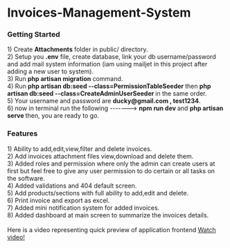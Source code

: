 # Invoices-Management-System 
<h3>Getting Started</h3>
1) Create <b>Attachments</b> folder in public/ directory.<br>
2) Setup you <b>.env</b> file, create database, link your db username/password and add mail system information (iam using mailjet in this project after adding a new user to system). <br>
3) Run <b>php artisan migration</b> command.<br>
4) Run <b> php artisan db:seed --class=PermissionTableSeeder </b> then <b> php artisan db:seed --class=CreateAdminUserSeeder </b> in the same order. <br>
5) Your username and password are <b>ducky@gmail.com , test1234</b>.<br>
6) now in terminal run the following -------> <b> npm run dev </b> and <b> php artisan serve </b> then, you are ready to go.

<h3>Features</h3>
1) Ability to add,edit,view,filter and delete invoices.<br>
2) Add invoices attachment files view,download and delete them.<br>
3) Added roles and permission where only the admin can create users at first but feel free to give any user permission to do certain or all tasks on the software.<br>
4) Added validations and 404 default screen.<br>
5) Add products/sections with full ability to add,edit and delete.<br> 
6) Print invoice and export as excel. <br>
7) Added mini notification system for added invoices.<br>
8) Added dashboard at main screen to summarize the invoices details.<br>
<br>
Here is a video representing quick preview of application frontend <a href="https://drive.google.com/file/d/1s59qkobiJJgTv_0A9YGKL5j9w0Au0twq/view?usp=drive_link">Watch video!</a>
